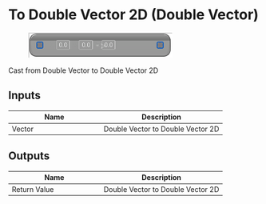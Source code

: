 # To Double Vector 2D (Double Vector)

<div align="left" data-full-width="false">

<figure><img src="To_Double_Vector_2D_(Double_Vector).png" alt=""><figcaption></figcaption></figure>

</div>

Cast from Double Vector to Double Vector 2D

## Inputs

<table>
<thead><tr><th width="170">Name</th><th>Description</th></tr></thead>
<tbody>
<tr><td>Vector</td><td>Double Vector to Double Vector 2D</td></tr>
</tbody>
</table>

## Outputs

<table>
<thead><tr><th width="170">Name</th><th>Description</th></tr></thead>
<tbody>
<tr><td>Return Value</td><td>Double Vector to Double Vector 2D</td></tr>
</tbody>
</table>